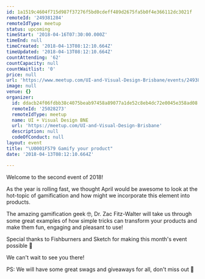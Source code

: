 ```yaml
---
id: 1a1519c4604f715d987f37276f5bd0cdeff489d2675fa5b0f4e366112dc3021f
remoteId: '249381284'
remoteIdType: meetup
status: upcoming
timeStart: '2018-04-16T07:30:00.000Z'
timeEnd: null
timeCreated: '2018-04-13T08:12:10.664Z'
timeUpdated: '2018-04-13T08:12:10.664Z'
countAttending: '62'
countCapacity: null
countWaitlist: '0'
price: null
url: 'https://www.meetup.com/UI-and-Visual-Design-Brisbane/events/249381284/'
image: null
venue: {}
organizer:
  id: ddacb24f06fdbb38c4075beab97458a89077a1de52c8eb4dc72e0045e358ad08
  remoteId: '25028273'
  remoteIdType: meetup
  name: UI + Visual Design BNE
  url: 'https://meetup.com/UI-and-Visual-Design-Brisbane'
  description: null
  codeOfConduct: null
layout: event
title: "\U0001F579 Gamify your product"
date: '2018-04-13T08:12:10.664Z'

---
```

<p>Welcome to the second event of 2018!</p> <p>As the year is rolling fast, we thought April would be awesome to look at the hot-topic of gamification and how might we incorporate this element into products.</p> <p>The amazing gamification geek 🤓, Dr. Zac Fitz-Walter will take us through some great examples of how simple tricks can transform your products and make them fun, engaging and pleasant to use!</p> <p>Special thanks to Fishburners and Sketch for making this month's event possible 🎉</p> <p>We can't wait to see you there!</p> <p>PS: We will have some great swags and giveaways for all, don't miss out 🎁</p>
